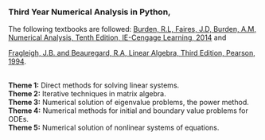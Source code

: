 ### Third Year Numerical Analysis in Python,

The following textbooks are followed: <a href='https://www.amazon.com/Numerical-Analysis-Richard-L-Burden/dp/1305253663'>Burden, R.L, Faires, J.D, Burden, A.M, Numerical Analysis, Tenth Edition, IE-Cengage Learning, 2014</a> and <br>

<a href='https://www.amazon.com/Linear-Algebra-Third-John-Fraleigh/dp/0201526751/ref=sr_1_2?qid=1678796326&refinements=p_27%3ARaymond+A+Beauregard&s=books&sr=1-2&text=Raymond+A+Beauregard'>Fragleigh, J.B. and Beauregard, R.A, Linear Algebra, Third Edition, Pearson, 1994</a>.<br><br>

<b>Theme 1:</b> Direct methods for solving linear systems.<br>
<b>Theme 2:</b> Iterative techniques in matrix algebra.<br>
<b>Theme 3:</b> Numerical solution of eigenvalue problems, the power method.<br>
<b>Theme 4:</b> Numerical methods for initial and boundary value problems for ODEs.<br>
<b>Theme 5:</b> Numerical solution of nonlinear systems of equations.<br>
